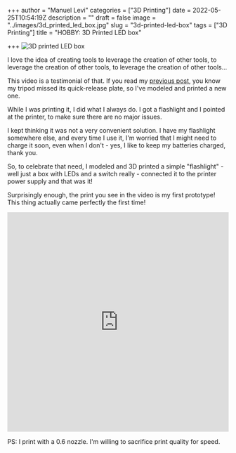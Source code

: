+++
author = "Manuel Levi"
categories = ["3D Printing"]
date = 2022-05-25T10:54:19Z
description = ""
draft = false
image = "../images/3d_printed_led_box.jpg"
slug = "3d-printed-led-box"
tags = ["3D Printing"]
title = "HOBBY: 3D Printed LED box"

+++
![3D printed LED box](../images/3d_printed_led_box.jpg)


I love the idea of creating tools to leverage the creation of other tools, to leverage the creation of other tools, to leverage the creation of other tools...

This video is a testimonial of that. If you read my [previous post](../3d-print-saved-the-day/), you know my tripod missed its quick-release plate, so I've modeled and printed a new one.

While I was printing it, I did what I always do. I got a flashlight and I pointed at the printer, to make sure there are no major issues.

I kept thinking it was not a very convenient solution. I have my flashlight somewhere else, and every time I use it, I'm worried that I might need to charge it soon, even when I don't - yes, I like to keep my batteries charged, thank you.

So, to celebrate that need, I modeled and 3D printed a simple "flashlight" - well just a box with LEDs and a switch really -  connected it to the printer power supply and that was it!

Surprisingly enough, the print you see in the video is my first prototype! This thing actually came perfectly the first time!

<iframe width="100%" height="500" src="https://www.youtube.com/embed/25wJosiO66s" title="YouTube video player" frameborder="0" allow="accelerometer; autoplay; clipboard-write; encrypted-media; gyroscope; picture-in-picture; web-share" allowfullscreen></iframe>


PS: I print with a 0.6 nozzle. I'm willing to sacrifice print quality for speed.

